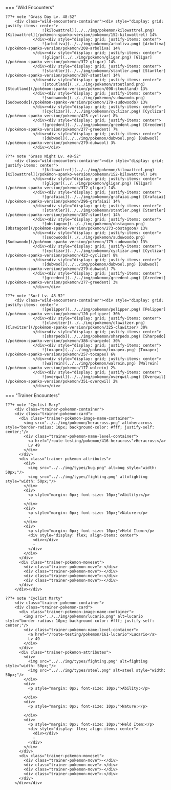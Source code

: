 

=== "Wild Encounters"


	???+ note "Grass Day Lv. 48-52"
		<div class="wild-encounters-container"><div style="display: grid; justify-items: center">
                    ![kilowattrel](../../img/pokemon/kilowattrel.png) [Kilowattrel](/pokémon-spanko-version/pokemon/152-kilowattrel) 14%
                </div><div style="display: grid; justify-items: center">
                    ![arboliva](../../img/pokemon/arboliva.png) [Arboliva](/pokémon-spanko-version/pokemon/208-arboliva) 14%
                </div><div style="display: grid; justify-items: center">
                    ![gligar](../../img/pokemon/gligar.png) [Gligar](/pokémon-spanko-version/pokemon/372-gligar) 14%
                </div><div style="display: grid; justify-items: center">
                    ![stantler](../../img/pokemon/stantler.png) [Stantler](/pokémon-spanko-version/pokemon/387-stantler) 14%
                </div><div style="display: grid; justify-items: center">
                    ![stoutland](../../img/pokemon/stoutland.png) [Stoutland](/pokémon-spanko-version/pokemon/098-stoutland) 13%
                </div><div style="display: grid; justify-items: center">
                    ![sudowoodo](../../img/pokemon/sudowoodo.png) [Sudowoodo](/pokémon-spanko-version/pokemon/179-sudowoodo) 13%
                </div><div style="display: grid; justify-items: center">
                    ![cyclizar](../../img/pokemon/cyclizar.png) [Cyclizar](/pokémon-spanko-version/pokemon/423-cyclizar) 8%
                </div><div style="display: grid; justify-items: center">
                    ![greedent](../../img/pokemon/greedent.png) [Greedent](/pokémon-spanko-version/pokemon/277-greedent) 7%
                </div><div style="display: grid; justify-items: center">
                    ![dubwool](../../img/pokemon/dubwool.png) [Dubwool](/pokémon-spanko-version/pokemon/279-dubwool) 3%
                </div></div>

	???+ note "Grass Night Lv. 48-52"
		<div class="wild-encounters-container"><div style="display: grid; justify-items: center">
                    ![kilowattrel](../../img/pokemon/kilowattrel.png) [Kilowattrel](/pokémon-spanko-version/pokemon/152-kilowattrel) 14%
                </div><div style="display: grid; justify-items: center">
                    ![gligar](../../img/pokemon/gligar.png) [Gligar](/pokémon-spanko-version/pokemon/372-gligar) 14%
                </div><div style="display: grid; justify-items: center">
                    ![grafaiai](../../img/pokemon/grafaiai.png) [Grafaiai](/pokémon-spanko-version/pokemon/296-grafaiai) 14%
                </div><div style="display: grid; justify-items: center">
                    ![stantler](../../img/pokemon/stantler.png) [Stantler](/pokémon-spanko-version/pokemon/387-stantler) 14%
                </div><div style="display: grid; justify-items: center">
                    ![obstagoon](../../img/pokemon/obstagoon.png) [Obstagoon](/pokémon-spanko-version/pokemon/273-obstagoon) 13%
                </div><div style="display: grid; justify-items: center">
                    ![sudowoodo](../../img/pokemon/sudowoodo.png) [Sudowoodo](/pokémon-spanko-version/pokemon/179-sudowoodo) 13%
                </div><div style="display: grid; justify-items: center">
                    ![cyclizar](../../img/pokemon/cyclizar.png) [Cyclizar](/pokémon-spanko-version/pokemon/423-cyclizar) 8%
                </div><div style="display: grid; justify-items: center">
                    ![dubwool](../../img/pokemon/dubwool.png) [Dubwool](/pokémon-spanko-version/pokemon/279-dubwool) 7%
                </div><div style="display: grid; justify-items: center">
                    ![greedent](../../img/pokemon/greedent.png) [Greedent](/pokémon-spanko-version/pokemon/277-greedent) 3%
                </div></div>

	???+ note "Surf Lv. 48-52"
		<div class="wild-encounters-container"><div style="display: grid; justify-items: center">
                    ![pelipper](../../img/pokemon/pelipper.png) [Pelipper](/pokémon-spanko-version/pokemon/120-pelipper) 30%
                </div><div style="display: grid; justify-items: center">
                    ![clawitzer](../../img/pokemon/clawitzer.png) [Clawitzer](/pokémon-spanko-version/pokemon/325-clawitzer) 30%
                </div><div style="display: grid; justify-items: center">
                    ![sharpedo](../../img/pokemon/sharpedo.png) [Sharpedo](/pokémon-spanko-version/pokemon/386-sharpedo) 30%
                </div><div style="display: grid; justify-items: center">
                    ![toxapex](../../img/pokemon/toxapex.png) [Toxapex](/pokémon-spanko-version/pokemon/257-toxapex) 6%
                </div><div style="display: grid; justify-items: center">
                    ![walrein](../../img/pokemon/walrein.png) [Walrein](/pokémon-spanko-version/pokemon/177-walrein) 2%
                </div><div style="display: grid; justify-items: center">
                    ![overqwil](../../img/pokemon/overqwil.png) [Overqwil](/pokémon-spanko-version/pokemon/351-overqwil) 2%
                </div></div>

=== "Trainer Encounters"

	
	???+ note "Cyclist Mary"
		<div class="trainer-pokemon-container">
		<div class="trainer-pokemon-card">
		  <div class="trainer-pokemon-image-name-container">
		    <img src="../../img/pokemon/heracross.png" alt=heracross style="border-radius: 10px; background-color: #fff; justify-self: center;"/>
		    <div class="trainer-pokemon-name-level-container">
		      <a href="/route-testing/pokemon/416-heracross">Heracross</a>
		      Lv 49
		    </div>
		  </div>
		  <div class="trainer-pokemon-attributes">
		    <div>
		      <img src="../../img/types/bug.png" alt=bug style="width: 50px;"/>
		      <img src="../../img/types/fighting.png" alt=fighting style="width: 50px;"/>
		    </div>
		    <div>
		      <p style="margin: 0px; font-size: 10px;">Ability:</p>
		      -
		    </div>
		    <div>
		      <p style="margin: 0px; font-size: 10px;">Nature:</p>
		      -
		    </div>
		    <div>
		      <p style="margin: 0px; font-size: 10px;">Held Item:</p>
		      <div style="display: flex; align-items: center">
		        <div></div>
		        -
		      </div>
		    </div>
		  </div>
		  <div class="trainer-pokemon-moveset">
		    <div class="trainer-pokemon-move">-</div>
		    <div class="trainer-pokemon-move">-</div>
		    <div class="trainer-pokemon-move">-</div>
		    <div class="trainer-pokemon-move">-</div>
		  </div>
		</div></div>
	
	???+ note "Cyclist Marty"
		<div class="trainer-pokemon-container">
		<div class="trainer-pokemon-card">
		  <div class="trainer-pokemon-image-name-container">
		    <img src="../../img/pokemon/lucario.png" alt=lucario style="border-radius: 10px; background-color: #fff; justify-self: center;"/>
		    <div class="trainer-pokemon-name-level-container">
		      <a href="/route-testing/pokemon/161-lucario">Lucario</a>
		      Lv 49
		    </div>
		  </div>
		  <div class="trainer-pokemon-attributes">
		    <div>
		      <img src="../../img/types/fighting.png" alt=fighting style="width: 50px;"/>
		      <img src="../../img/types/steel.png" alt=steel style="width: 50px;"/>
		    </div>
		    <div>
		      <p style="margin: 0px; font-size: 10px;">Ability:</p>
		      -
		    </div>
		    <div>
		      <p style="margin: 0px; font-size: 10px;">Nature:</p>
		      -
		    </div>
		    <div>
		      <p style="margin: 0px; font-size: 10px;">Held Item:</p>
		      <div style="display: flex; align-items: center">
		        <div></div>
		        -
		      </div>
		    </div>
		  </div>
		  <div class="trainer-pokemon-moveset">
		    <div class="trainer-pokemon-move">-</div>
		    <div class="trainer-pokemon-move">-</div>
		    <div class="trainer-pokemon-move">-</div>
		    <div class="trainer-pokemon-move">-</div>
		  </div>
		</div></div>
